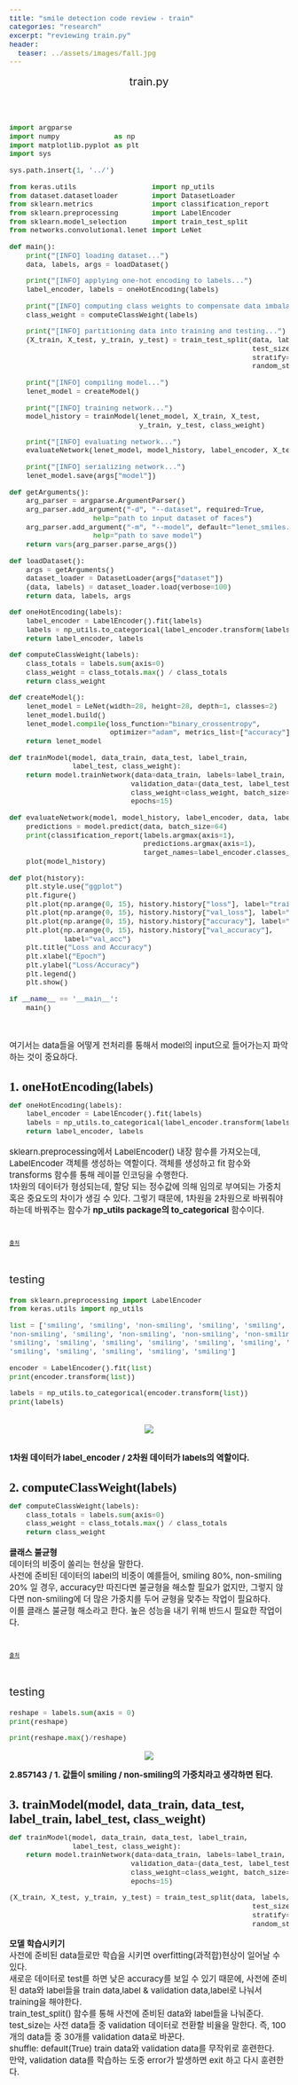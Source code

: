 ```yaml
---
title: "smile detection code review - train"
categories: "research"
excerpt: "reviewing train.py"
header:
  teaser: ../assets/images/fall.jpg
---
```

<style>
code {
  font-family: Consolas,"courier new";
  padding: 2px;
  font-size: 90%;
}
</style>

<div style = "font-size: 20px; line-height: 25px;">
<center>train.py</center><br><br>
</div>

```python
import argparse
import numpy             as np
import matplotlib.pyplot as plt
import sys

sys.path.insert(1, '../')

from keras.utils                  import np_utils
from dataset.datasetloader        import DatasetLoader
from sklearn.metrics              import classification_report
from sklearn.preprocessing        import LabelEncoder
from sklearn.model_selection      import train_test_split
from networks.convolutional.lenet import LeNet

def main():
    print("[INFO] loading dataset...")
    data, labels, args = loadDataset()

    print("[INFO] applying one-hot encoding to labels...")
    label_encoder, labels = oneHotEncoding(labels)

    print("[INFO] computing class weights to compensate data imbalance")
    class_weight = computeClassWeight(labels)

    print("[INFO] partitioning data into training and testing...")
    (X_train, X_test, y_train, y_test) = train_test_split(data, labels,
                                                          test_size=0.3,
                                                          stratify=labels,
                                                          random_state=13)

    print("[INFO] compiling model...")
    lenet_model = createModel()

    print("[INFO] training network...")
    model_history = trainModel(lenet_model, X_train, X_test,
                               y_train, y_test, class_weight)

    print("[INFO] evaluating network...")
    evaluateNetwork(lenet_model, model_history, label_encoder, X_test, y_test)

    print("[INFO] serializing network...")
    lenet_model.save(args["model"])

def getArguments():
    arg_parser = argparse.ArgumentParser()
    arg_parser.add_argument("-d", "--dataset", required=True,
                    help="path to input dataset of faces")
    arg_parser.add_argument("-m", "--model", default="lenet_smiles.hdf5",
                    help="path to save model")
    return vars(arg_parser.parse_args())

def loadDataset():
    args = getArguments()
    dataset_loader = DatasetLoader(args["dataset"])
    (data, labels) = dataset_loader.load(verbose=100)
    return data, labels, args

def oneHotEncoding(labels):
    label_encoder = LabelEncoder().fit(labels)
    labels = np_utils.to_categorical(label_encoder.transform(labels), 2)
    return label_encoder, labels

def computeClassWeight(labels):
    class_totals = labels.sum(axis=0)
    class_weight = class_totals.max() / class_totals
    return class_weight

def createModel():
    lenet_model = LeNet(width=28, height=28, depth=1, classes=2)
    lenet_model.build()
    lenet_model.compile(loss_function="binary_crossentropy",
                        optimizer="adam", metrics_list=["accuracy"])
    return lenet_model

def trainModel(model, data_train, data_test, label_train,
               label_test, class_weight):
    return model.trainNetwork(data=data_train, labels=label_train,
                             validation_data=(data_test, label_test),
                             class_weight=class_weight, batch_size=64,
                             epochs=15)

def evaluateNetwork(model, model_history, label_encoder, data, labels):
    predictions = model.predict(data, batch_size=64)
    print(classification_report(labels.argmax(axis=1),
                                predictions.argmax(axis=1),
                                target_names=label_encoder.classes_))
    plot(model_history)

def plot(history):
    plt.style.use("ggplot")
    plt.figure()
    plt.plot(np.arange(0, 15), history.history["loss"], label="train_loss")
    plt.plot(np.arange(0, 15), history.history["val_loss"], label="val_loss")
    plt.plot(np.arange(0, 15), history.history["accuracy"], label="acc")
    plt.plot(np.arange(0, 15), history.history["val_accuracy"],
             label="val_acc")
    plt.title("Loss and Accuracy")
    plt.xlabel("Epoch")
    plt.ylabel("Loss/Accuracy")
    plt.legend()
    plt.show()

if __name__ == '__main__':
    main()
```

<br>
<div>
   <p style = "text-align: left; font-size: 15px">
   여기서는 data들을 어떻게 전처리를 통해서 model의 input으로 들어가는지 파악하는 것이 중요하다.  
   </p>
</div>
<br>
<div style = "font-size: 23px; line-heignt:2em; font-family: fantasy;">
<strong>1. oneHotEncoding(labels) </strong><br>
</div>

```python
def oneHotEncoding(labels):
    label_encoder = LabelEncoder().fit(labels)
    labels = np_utils.to_categorical(label_encoder.transform(labels), 2)
    return label_encoder, labels
```

<div>
<p style = "font-size: 15px; text-align: left; line-heignt:3em;">
sklearn.preprocessing에서 LabelEncoder() 내장 함수를 가져오는데, LabelEncoder 객체를 생성하는 역할이다. 
객체를 생성하고 fit 함수와 transforms 함수를 통해 레이블 인코딩을 수행한다.<br>
1차원의 데이터가 형성되는데, 할당 되는 정수값에 의해 임의로 부여되는 가중치 혹은 중요도의 차이가 생길 수 있다.
그렇기 때문에, 1차원을 2차원으로 바꿔줘야 하는데 바꿔주는 함수가 <strong>np_utils package의 to_categorical</strong> 함수이다.
</p><br><p style = "font-size: 10px;"><a href = "https://2-chae.github.io/category/1.ai/30">출처</a></p><br>
</div>
<p style = "font-size: 20px; text-align:left">testing</p>

```python
from sklearn.preprocessing import LabelEncoder
from keras.utils import np_utils

list = ['smiling', 'smiling', 'non-smiling', 'smiling', 'smiling', 'smiling', 'non-smiling',
'non-smiling', 'smiling', 'non-smiling', 'non-smiling', 'non-smiling', 'smiling', 'non-smiling',
'smiling', 'smiling', 'smiling', 'smiling', 'smiling', 'smiling', 'smiling', 'smiling',
'smiling', 'smiling', 'smiling', 'smiling', 'smiling']

encoder = LabelEncoder().fit(list)
print(encoder.transform(list))

labels = np_utils.to_categorical(encoder.transform(list))
print(labels)

```

<br>
<div>
<center><img src = "\assets\images\to_categorical.png" border=0></center>
<br>
<p style = "font-size: 15px; text-align: left"><strong>1차원 데이터가 label_encoder / 2차원 데이터가 labels의 역할이다. </strong></p><br>
</div>

<div style = "font-size: 23px; line-heignt:2em; font-family: fantasy;">
<strong>2. computeClassWeight(labels) </strong><br>
</div>

```python
def computeClassWeight(labels):
    class_totals = labels.sum(axis=0)
    class_weight = class_totals.max() / class_totals
    return class_weight
```

<div>
<p style = "font-size: 15px; text-align: left; line-heignt:3em;">
<strong>클래스 불균형</strong><br>
데이터의 비중이 쏠리는 현상을 말한다. <br>
사전에 준비된 데이터의 label의 비중이 예를들어, smiling 80%, non-smiling 20% 일 경우, accuracy만 따진다면 불균형을 해소할 필요가 없지만, 그렇지 않다면 non-smiling에 더 많은 가중치를 두어 균형을 맞추는 작업이 필요하다. <br> 이를 클래스 불균형 해소라고 한다. 높은 성능을 내기 위해 반드시 필요한 작업이다. 
</p><br><p style = "font-size: 10px;"><a href = "https://3months.tistory.com/414">출처</a></p><br>
</div>
<p style = "font-size: 20px; text-align:left">testing</p>

```python
reshape = labels.sum(axis = 0)
print(reshape)

print(reshape.max()/reshape)
```

<div>
<center><img src = "\assets\images\weight_balancing.png" border=0 ></center>
<p style = "font-size: 15px; text-align: left"><strong> 2.857143 / 1. 값들이 smiling / non-smiling의 가중치라고 생각하면 된다.</strong></p><br>
</div>

<div style = "font-size: 23px; line-heignt:2em; font-family: fantasy;">
<strong>3. trainModel(model, data_train, data_test, label_train, label_test, class_weight) </strong><br>
</div>

```python
def trainModel(model, data_train, data_test, label_train,
               label_test, class_weight):
    return model.trainNetwork(data=data_train, labels=label_train,
                             validation_data=(data_test, label_test),
                             class_weight=class_weight, batch_size=64,
                             epochs=15)

(X_train, X_test, y_train, y_test) = train_test_split(data, labels,
                                                          test_size=0.3,
                                                          stratify=labels,
                                                          random_state=13)
```

<div>
<p style = "font-size: 15px; text-align: left; line-heignt:3em;">
<strong>모델 학습시키기</strong><br>
사전에 준비된 data들로만 학습을 시키면 overfitting(과적합)현상이 일어날 수 있다.<br>
새로운 데이터로 test를 하면 낮은 accuracy를 보일 수 있기 때문에, 사전에 준비된 data와 label들을 train data,label & validation data,label로 나눠서 training을 해야한다.<br>
train_test_split() 함수를 통해 사전에 준비된 data와 label들을 나눠준다.<br>
test_size는 사전 data들 중 validation 데이터로 전환할 비율을 말한다. 즉, 100개의 data들 중 30개를 validation data로 바꾼다.<br>
shuffle: default(True) train data와 validation data를 무작위로 훈련한다.<br>
만약, validation data를 학습하는 도중 error가 발생하면 exit 하고 다시 훈련한다. 
</p><br><br>
</div>
